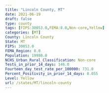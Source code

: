 ```yaml
---
title: "Lincoln County, MT"
date: 2021-06-19
draft: false
type: county
tags: [FIPS:30053.0,FEMA:8.0,Non-core,Yellow]
categories: [MT]
County: Lincoln County
State: MT
FIPS: 30053.0
FEMA_Region: 8.0
Population: 19980.0
NCHS_Urban_Rural_Classification: Non-core
Tests_in_prior_14_days: 146.0
Fourteen_day_test_rate_per_100000: 731.0
Percent_Positivity_in_prior_14_days: 0.055
Level: Yellow
url: /states/MT/lincoln-county
---
```



